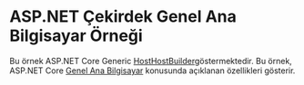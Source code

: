 # <a name="aspnet-core-generic-host-sample"></a>ASP.NET Çekirdek Genel Ana Bilgisayar Örneği

Bu örnek ASP.NET Core Generic [HostHostBuilder](https://docs.microsoft.com/dotnet/api/microsoft.extensions.hosting.ihostedservice)göstermektedir. Bu örnek, ASP.NET Core [Genel Ana Bilgisayar](https://docs.microsoft.com/aspnet/core/fundamentals/host/generic-host) konusunda açıklanan özellikleri gösterir.

